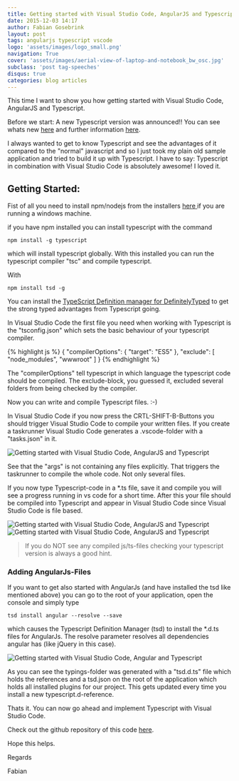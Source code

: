 ```yaml
---
title: Getting started with Visual Studio Code, AngularJS and Typescript
date: 2015-12-03 14:17
author: Fabian Gosebrink
layout: post
tags: angularjs typescript vscode
logo: 'assets/images/logo_small.png'
navigation: True
cover: 'assets/images/aerial-view-of-laptop-and-notebook_bw_osc.jpg'
subclass: 'post tag-speeches'
disqus: true
categories: blog articles
---
```


This time I want to show you how getting started with Visual Studio Code, AngularJS and Typescript.

Before we start: A new Typescript version was announced!! You can see whats new [here](https://github.com/Microsoft/TypeScript/wiki/roadmap) and further information [here](http://www.typescriptlang.org/).

I always wanted to get to know Typescript and see the advantages of it compared to the "normal" javascript and so I just took my plain old sample application and tried to build it up with Typescript. I have to say: Typescript in combination with Visual Studio Code is absolutely awesome! I loved it.

## Getting Started:

Fist of all you need to install npm/nodejs from the installers [here ](https://nodejs.org/en/)if you are running a windows machine.

if you have npm installed you can install typescript with the command

```npm install -g typescript```

which will install typescript globally. With this installed you can run the typescript compiler "tsc" and compile typescript.

With

```npm install tsd -g```

You can install the [TypeScript Definition manager for DefinitelyTyped](http://definitelytyped.org/tsd/) to get the strong typed advantages from Typescript going.

In Visual Studio Code the first file you need when working with Typescript is the "tsconfig.json" which sets the basic behaviour of your typescript compiler.

{% highlight js %}
{
    "compilerOptions": {
        "target": "ES5"
    },
    "exclude": [
        "node_modules",
        "wwwroot"
    ]
}
{% endhighlight %}

The "compilerOptions" tell typescript in which language the typescript code should be compiled. The exclude-block, you guessed it, excluded several folders from being checked by the compiler.

Now you can write and compile Typescript files. :-)

In Visual Studio Code if you now press the CRTL-SHIFT-B-Buttons you should trigger Visual Studio Code to compile your written files. If you create a taskrunner Visual Studio Code generates a .vscode-folder with a "tasks.json" in it.

![Getting started with Visual Studio Code, AngularJS and Typescript]({{site.baseurl}}assets/articles/wp-content/uploads/2015/12/tyepscript01.jpg)

See that the "args" is not containing any files explicitly. That triggers the taskrunner to compile the whole code. Not only several files.

If you now type Typescript-code in a *.ts file, save it and compile you will see a progress running in vs code for a short time. After this your file should be compiled into Typescript and appear in Visual Studio Code since Visual Studio Code is file based.

![Getting started with Visual Studio Code, AngularJS and Typescript]({{site.baseurl}}assets/articles/wp-content/uploads/2015/12/tyepscript02.jpg)
![Getting started with Visual Studio Code, AngularJS and Typescript]({{site.baseurl}}assets/articles/wp-content/uploads/2015/12/tyepscript03.jpg)

>If you do NOT see any compiled js/ts-files checking your typescript version is always a good hint.
    
### Adding AngularJs-Files

If you want to get also started with AngularJs (and have installed the tsd like mentioned above) you can go to the root of your application, open the console and simply type

```tsd install angular --resolve --save```


which causes the Typescript Definition Manager (tsd) to install the *.d.ts files for AngularJs. The resolve parameter resolves all dependencies angular has (like jQuery in this case).

![Getting started with Visual Studio Code, Angular and Typescript]({{site.baseurl}}assets/articles/wp-content/uploads/2015/12/tyepscript04.jpg)

As you can see the typings-folder was generated with a "tsd.d.ts" file which holds the references and a tsd.json on the root of the application which holds all installed plugins for our project. This gets updated every time you install a new typescript.d-reference.

Thats it. You can now go ahead and implement Typescript with Visual Studio Code.

Check out the github repository of this code [here](https://github.com/FabianGosebrink/ASPNET-WebAPI-AngularJs-Typescript).

Hope this helps.

Regards

Fabian
